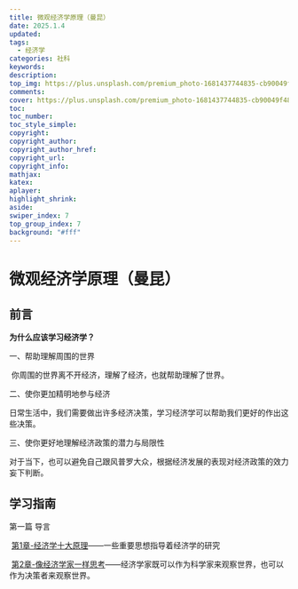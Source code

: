 ```yaml
---
title: 微观经济学原理（曼昆）
date: 2025.1.4
updated:
tags:
  - 经济学
categories: 社科
keywords:
description:
top_img: https://plus.unsplash.com/premium_photo-1681437744835-cb90049f4898?q=80&w=2670&auto=format&fit=crop&ixlib=rb-4.0.3&ixid=M3wxMjA3fDB8MHxwaG90by1wYWdlfHx8fGVufDB8fHx8fA%3D%3D
comments:
cover: https://plus.unsplash.com/premium_photo-1681437744835-cb90049f4898?q=80&w=2670&auto=format&fit=crop&ixlib=rb-4.0.3&ixid=M3wxMjA3fDB8MHxwaG90by1wYWdlfHx8fGVufDB8fHx8fA%3D%3D
toc:
toc_number:
toc_style_simple:
copyright:
copyright_author:
copyright_author_href:
copyright_url:
copyright_info:
mathjax:
katex:
aplayer:
highlight_shrink:
aside:
swiper_index: 7
top_group_index: 7
background: "#fff"
---
```


# 微观经济学原理（曼昆）

## 前言

**为什么应该学习经济学？**

一、帮助理解周围的世界

​	你周围的世界离不开经济，理解了经济，也就帮助理解了世界。

二、使你更加精明地参与经济

​	日常生活中，我们需要做出许多经济决策，学习经济学可以帮助我们更好的作出这些决策。

三、使你更好地理解经济政策的潜力与局限性

​	对于当下，也可以避免自己跟风普罗大众，根据经济发展的表现对经济政策的效力妄下判断。

## 学习指南

第一篇 导言

​	 [第1章-经济学十大原理](https://untymen.com/2024/12/26/9f4cc7b62390/)——一些重要思想指导着经济学的研究

​	 [第2章-像经济学家一样思考](https://untymen.com/2025/01/04/c87a179d18ce/)——经济学家既可以作为科学家来观察世界，也可以作为决策者来观察世界。
